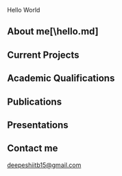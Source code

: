 Hello World

## About me[\hello.md]

## Current Projects

## Academic Qualifications

## Publications

## Presentations

## Contact me
<deepeshiitb15@gmail.com>


